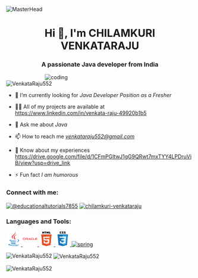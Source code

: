 ![MasterHead](https://camo.githubusercontent.com/b463b135e1c1e02be49b5a821922be8caa5c2ca2274663c1dd30227872f9d59d/68747470733a2f2f6469676974616c65646765746563682e696e2f696d616765732f42616e6e65725f30332e676966)
<h1 align="center">Hi 👋, I'm CHILAMKURI VENKATARAJU</h1>
<h3 align="center">A passionate Java developer from India</h3>
<img align="right" alt="coding" width="400" src="https://camo.githubusercontent.com/19db51af5f90f1b152bc0b9078f5fe97053955be5074f03f17019c70345bdcdb/68747470733a2f2f6d69726f2e6d656469756d2e636f6d2f6d61782f313336302f302a37513379765349765f7430696f4a2d5a2e676966">
<p align="left"> <img src="https://komarev.com/ghpvc/?username=VenkataRaju552&label=Profile%20views&color=0e75b6&style=flat" alt="VenkataRaju552" /> </p>

- 🌱 I’m currently looking for *Java Developer Position as a Fresher*

- 👨‍💻 All of my projects are available at https://www.linkedin.com/in/venkata-raju-49920b1b5

- 💬 Ask me about *Java*

- 📫 How to reach me *venkataraju552@gmail.com*

- 📄 Know about my experiences https://drive.google.com/file/d/1CFmPGltwJ1gG9QRwt7mxTYY4LPDruViB/view?usp=drive_link

- ⚡ Fun fact *I am humorous*

<h3 align="left">Connect with me:</h3>
<p align="left">
<a href="https://youtube.com/@rajubhai0552?si=5WSmOCmAfCpiC4EI" target="blank"><img align="center" src="https://raw.githubusercontent.com/rahuldkjain/github-profile-readme-generator/master/src/images/icons/Social/youtube.svg" alt="@educationaltutorials7855" height="30" width="40" /></a>
  <a href=" https://www.linkedin.com/in/venkata-raju-49920b1b5
" target="blank"><img align="center" src="https://raw.githubusercontent.com/rahuldkjain/github-profile-readme-generator/master/src/images/icons/Social/linked-in-alt.svg" alt="chilamkuri-venkataraju" height="30" width="40" /></a>
</p>

<h3 align="left">Languages and Tools:</h3>
<p align="left"> <a href="https://www.java.com" target="_blank" rel="noreferrer"> <img src="https://raw.githubusercontent.com/devicons/devicon/master/icons/java/java-original.svg" alt="java" width="40" height="40"/>  <a href="https://www.oracle.com/" target="_blank" rel="noreferrer"> <img src="https://raw.githubusercontent.com/devicons/devicon/master/icons/oracle/oracle-original.svg" alt="oracle" width="40" height="40"/> </a>  <a href="https://www.w3.org/html/" target="_blank" rel="noreferrer"> <img src="https://raw.githubusercontent.com/devicons/devicon/master/icons/html5/html5-original-wordmark.svg" alt="html5" width="40" height="40"/> </a>  <a href="https://www.w3schools.com/css/" target="_blank" rel="noreferrer"> <img src="https://raw.githubusercontent.com/devicons/devicon/master/icons/css3/css3-original-wordmark.svg" alt="css3" width="40" height="40"/> </a> <a href="https://spring.io/" target="_blank" rel="noreferrer"> <img src="https://www.vectorlogo.zone/logos/springio/springio-icon.svg" alt="spring" width="40" height="40"/> </a> </p>

<p><img align="left" src="https://github-readme-stats.vercel.app/api/top-langs?username=VenkataRaju552&show_icons=true&locale=en&layout=compact" alt="VenkataRaju552" /></p>

<p>&nbsp;<img align="center" src="https://github-readme-stats.vercel.app/api?username=VenkataRaju552&show_icons=true&locale=en" alt="VenkataRaju552" /></p>

<p><img align="center" src="https://github-readme-streak-stats.herokuapp.com/?user=VenkataRaju552&" alt="VenkataRaju552" /></p>
